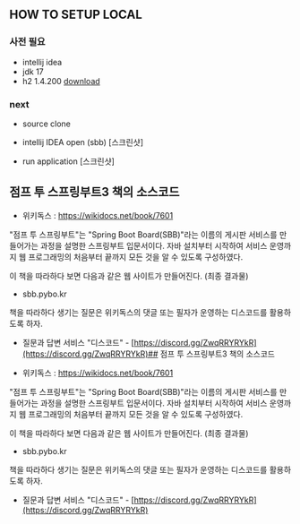 ## HOW TO SETUP LOCAL

### 사전 필요
- intellij idea
- jdk 17
- h2 1.4.200 [download](https://h2database.com/h2-2019-10-14.zip)

### next
- source clone
- intellij IDEA open (sbb)
[스크린샷]

- run application [스크린샷]

## 점프 투 스프링부트3 책의 소스코드

* 위키독스 : https://wikidocs.net/book/7601


"점프 투 스프링부트"는 "Spring Boot Board(SBB)"라는 이름의 게시판 서비스를 만들어가는 과정을 설명한 스프링부트 입문서이다. 자바 설치부터 시작하여 서비스 운영까지 웹 프로그래밍의 처음부터 끝까지 모든 것을 알 수 있도록 구성하였다.

이 책을 따라하다 보면 다음과 같은 웹 사이트가 만들어진다. (최종 결과물)

* sbb.pybo.kr


책을 따라하다 생기는 질문은 위키독스의 댓글 또는 필자가 운영하는 디스코드를 활용하도록 하자.

* 질문과 답변 서비스 "디스코드" - [https://discord.gg/ZwqRRYRYkR](https://discord.gg/ZwqRRYRYkR)## 점프 투 스프링부트3 책의 소스코드

* 위키독스 : https://wikidocs.net/book/7601


"점프 투 스프링부트"는 "Spring Boot Board(SBB)"라는 이름의 게시판 서비스를 만들어가는 과정을 설명한 스프링부트 입문서이다. 자바 설치부터 시작하여 서비스 운영까지 웹 프로그래밍의 처음부터 끝까지 모든 것을 알 수 있도록 구성하였다.

이 책을 따라하다 보면 다음과 같은 웹 사이트가 만들어진다. (최종 결과물)

* sbb.pybo.kr


책을 따라하다 생기는 질문은 위키독스의 댓글 또는 필자가 운영하는 디스코드를 활용하도록 하자.

* 질문과 답변 서비스 "디스코드" - [https://discord.gg/ZwqRRYRYkR](https://discord.gg/ZwqRRYRYkR)